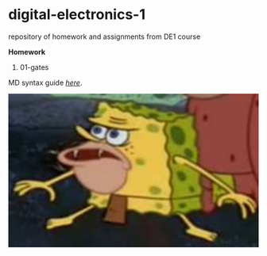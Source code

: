 # digital-electronics-1

repository of homework and assignments from DE1 course

**Homework**
<ol>
  <li>01-gates</li>
</ol>

MD syntax guide *[here](https://www.markdownguide.org/basic-syntax/)*.

![image for better looks](/image.png)

